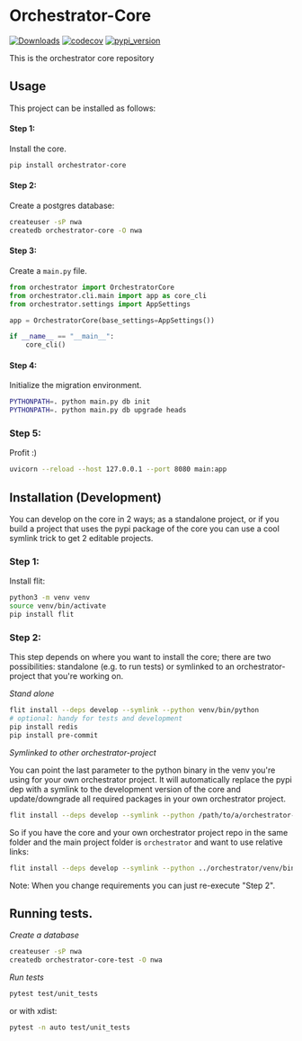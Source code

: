 # Orchestrator-Core
[![Downloads](https://pepy.tech/badge/orchestrator-core/month)](https://pepy.tech/project/orchestrator-core)
[![codecov](https://codecov.io/gh/workfloworchestrator/orchestrator-core/branch/main/graph/badge.svg?token=5ANQFI2DHS)](https://codecov.io/gh/workfloworchestrator/orchestrator-core)
[![pypi_version](https://img.shields.io/pypi/v/orchestrator-core?color=%2334D058&label=pypi%20package)](https://pypi.org/project/orchestrator-core)

This is the orchestrator core repository

## Usage
This project can be installed as follows:

#### Step 1:
Install the core.
```bash
pip install orchestrator-core
```

#### Step 2:
Create a postgres database:
```bash
createuser -sP nwa
createdb orchestrator-core -O nwa
```

#### Step 3:
Create a `main.py` file.

```python
from orchestrator import OrchestratorCore
from orchestrator.cli.main import app as core_cli
from orchestrator.settings import AppSettings

app = OrchestratorCore(base_settings=AppSettings())

if __name__ == "__main__":
    core_cli()
```

#### Step 4:
Initialize the migration environment.
```bash
PYTHONPATH=. python main.py db init
PYTHONPATH=. python main.py db upgrade heads
```

### Step 5:
Profit :)

```bash
uvicorn --reload --host 127.0.0.1 --port 8080 main:app
```

## Installation (Development)

You can develop on the core in 2 ways; as a standalone project, or if you build a project that uses the pypi package
of the core you can use a cool symlink trick to get 2 editable projects.

### Step 1:
Install flit:

```bash
python3 -m venv venv
source venv/bin/activate
pip install flit
```

### Step 2:
This step depends on where you want to install the core; there are two possibilities: standalone (e.g. to run tests)
or symlinked to an orchestrator-project that you're working on.

*Stand alone*

```bash
flit install --deps develop --symlink --python venv/bin/python
# optional: handy for tests and development
pip install redis
pip install pre-commit
```

*Symlinked to other orchestrator-project*

You can point the last parameter to the python binary in the venv you're using for your own orchestrator project.
It will automatically replace the pypi dep with a symlink to the development version of the core and update/downgrade
all required packages in your own orchestrator project.

```bash
flit install --deps develop --symlink --python /path/to/a/orchestrator-project/venv/bin/python
```

So if you have the core and your own orchestrator project repo in the same folder and the main project folder is
`orchestrator` and want to use relative links:

```bash
flit install --deps develop --symlink --python ../orchestrator/venv/bin/python
```

Note: When you change requirements you can just re-execute "Step 2".

## Running tests.

*Create a database*

```bash
createuser -sP nwa
createdb orchestrator-core-test -O nwa
```

*Run tests*

```bash
pytest test/unit_tests
```

or with xdist:

```bash
pytest -n auto test/unit_tests
```
